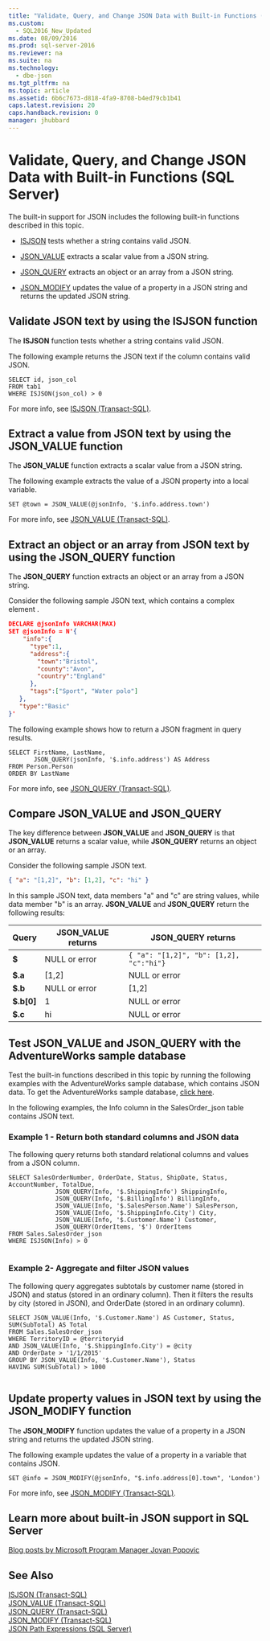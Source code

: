 ```yaml
---
title: "Validate, Query, and Change JSON Data with Built-in Functions (SQL Server)"
ms.custom: 
  - SQL2016_New_Updated
ms.date: 08/09/2016
ms.prod: sql-server-2016
ms.reviewer: na
ms.suite: na
ms.technology: 
  - dbe-json
ms.tgt_pltfrm: na
ms.topic: article
ms.assetid: 6b6c7673-d818-4fa9-8708-b4ed79cb1b41
caps.latest.revision: 20
caps.handback.revision: 0
manager: jhubbard
---
```

# Validate, Query, and Change JSON Data with Built-in Functions (SQL Server)
The built-in support for JSON includes the following built-in functions described in this topic.  
  
-   [ISJSON](#ISJSON) tests whether a string contains valid JSON.  
  
-   [JSON_VALUE](#VALUE) extracts a scalar value from a JSON string.  
  
-   [JSON_QUERY](#QUERY) extracts an object or an array from a JSON string.  
  
-   [JSON_MODIFY](#MODIFY) updates the value of a property in a JSON string and returns the updated JSON string.  
  
##  <a name="ISJSON"></a> Validate JSON text by using the ISJSON function  
 The **ISJSON** function tests whether a string contains valid JSON.  
  
 The following example returns the JSON text if the column contains valid JSON.  
  
```tsql  
SELECT id, json_col  
FROM tab1  
WHERE ISJSON(json_col) > 0  
```  
  
 For more info, see [ISJSON (Transact-SQL)](assetId:///c836f3d3-3e17-44ae-92bf-f341918896c3).  
  
##  <a name="VALUE"></a> Extract a value from JSON text by using the JSON_VALUE function  
 The **JSON_VALUE** function extracts a scalar value from a JSON string.  
  
 The following example extracts the value of a JSON property into a local variable.  
  
```tsql  
SET @town = JSON_VALUE(@jsonInfo, '$.info.address.town')  
```  
  
 For more info, see [JSON_VALUE (Transact-SQL)](assetId:///cd016e14-11eb-4eaf-bf05-c7cfcc820a10).  
  
##  <a name="QUERY"></a> Extract an object or an array from JSON text by using the JSON_QUERY function  
 The **JSON_QUERY** function extracts an object or an array from a JSON string.  
  
 Consider the following sample JSON text, which contains a complex element .  
  
```json  
DECLARE @jsonInfo VARCHAR(MAX)  
SET @jsonInfo = N'{  
    "info":{    
      "type":1,  
      "address":{    
        "town":"Bristol",  
        "county":"Avon",  
        "country":"England"  
      },  
      "tags":["Sport", "Water polo"]  
   },  
   "type":"Basic"  
}'  
```  
  
 The following example shows how to return a JSON fragment in query results.  
  
```tsql  
SELECT FirstName, LastName,   
       JSON_QUERY(jsonInfo, '$.info.address') AS Address  
FROM Person.Person  
ORDER BY LastName  
```  
  
 For more info, see [JSON_QUERY (Transact-SQL)](assetId:///1ab0d90f-19b6-4988-ab4f-22fdf28b7c79).  
  
##  <a name="JSONCompare"></a> Compare JSON_VALUE and JSON_QUERY  
 The key difference between **JSON_VALUE** and **JSON_QUERY** is that **JSON_VALUE** returns a scalar value, while **JSON_QUERY** returns an object or an array.  
  
 Consider the following sample JSON text.  
  
```json  
{ "a": "[1,2]", "b": [1,2], "c": "hi" }  
```  
  
 In this sample JSON text, data members "a" and "c" are string values, while data member "b" is an array. **JSON_VALUE** and **JSON_QUERY** return the following results:  
  
|Query|**JSON_VALUE** returns|**JSON_QUERY** returns|  
|-----------|-----------------------------|-----------------------------|  
|**$**|NULL or error|`{ "a": "[1,2]", "b": [1,2], "c":"hi"}`|  
|**$.a**|[1,2]|NULL or error|  
|**$.b**|NULL or error|[1,2]|  
|**$.b[0]**|1|NULL or error|  
|**$.c**|hi|NULL or error|  
  
## Test JSON_VALUE and JSON_QUERY with the AdventureWorks sample database  
 Test the built-in functions described in this topic by running the following examples with the AdventureWorks sample database, which contains JSON data. To get the AdventureWorks sample database, [click here](http://www.microsoft.com/en-us/download/details.aspx?id=49502).  
  
 In the following examples, the  Info column in the SalesOrder_json table contains JSON text.  
  
### Example 1 - Return both standard columns and JSON data  
 The following query returns both standard relational columns and values from a JSON column.  
  
```tsql  
SELECT SalesOrderNumber, OrderDate, Status, ShipDate, Status, AccountNumber, TotalDue,  
             JSON_QUERY(Info, '$.ShippingInfo') ShippingInfo,  
             JSON_QUERY(Info, '$.BillingInfo') BillingInfo,  
             JSON_VALUE(Info, '$.SalesPerson.Name') SalesPerson,  
             JSON_VALUE(Info, '$.ShippingInfo.City') City,  
             JSON_VALUE(Info, '$.Customer.Name') Customer,  
             JSON_QUERY(OrderItems, '$') OrderItems  
FROM Sales.SalesOrder_json  
WHERE ISJSON(Info) > 0  
  
```  
  
### Example 2- Aggregate and filter JSON values  
 The following query aggregates subtotals by customer name (stored in JSON) and status (stored in an ordinary column). Then it filters the results by city (stored in JSON), and OrderDate (stored in an ordinary column).  
  
```tsql  
SELECT JSON_VALUE(Info, '$.Customer.Name') AS Customer, Status, SUM(SubTotal) AS Total  
FROM Sales.SalesOrder_json  
WHERE TerritoryID = @territoryid  
AND JSON_VALUE(Info, '$.ShippingInfo.City') = @city  
AND OrderDate > '1/1/2015'  
GROUP BY JSON_VALUE(Info, '$.Customer.Name'), Status  
HAVING SUM(SubTotal) > 1000  
  
```  
  
##  <a name="MODIFY"></a> Update property values in JSON text by using the JSON_MODIFY function  
 The **JSON_MODIFY**  function updates the value of a property in a JSON string and returns the updated JSON string.  
  
 The following example updates the value of a property in a variable that contains JSON.  
  
```tsql  
SET @info = JSON_MODIFY(@jsonInfo, "$.info.address[0].town", 'London')  
```  
  
 For more info, see [JSON_MODIFY (Transact-SQL)](assetId:///96bc8255-a037-4907-aec4-1a9c30814651).  
  
## Learn more about built-in JSON support in SQL Server  
 [Blog posts by Microsoft Program Manager Jovan Popovic](http://blogs.msdn.com/b/sqlserverstorageengine/archive/tags/json/)  
  
## See Also  
 [ISJSON (Transact-SQL)](assetId:///c836f3d3-3e17-44ae-92bf-f341918896c3)   
 [JSON_VALUE (Transact-SQL)](assetId:///cd016e14-11eb-4eaf-bf05-c7cfcc820a10)   
 [JSON_QUERY (Transact-SQL)](assetId:///1ab0d90f-19b6-4988-ab4f-22fdf28b7c79)   
 [JSON_MODIFY (Transact-SQL)](assetId:///96bc8255-a037-4907-aec4-1a9c30814651)   
 [JSON Path Expressions (SQL Server)](../../Topics/TopicNameNotContainA/JSON-Path-Expressions--SQL-Server-.md)